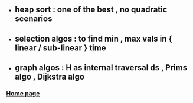 - ##  heap sort : one of the best , no quadratic scenarios
- ##  selection algos : to find min , max vals in { linear / sub-linear } time
- ##  graph algos : H as internal traversal ds , Prims algo , Dijkstra algo
### [Home page](obsidian://open?vault=first%20vault&file=Heaps%20chapter12%2FHome%20page)
